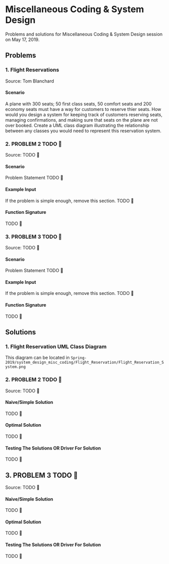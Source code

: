 # Miscellaneous Coding & System Design

Problems and solutions for Miscellaneous Coding & System Design session on May 17, 2019.

## Problems

### 1. Flight Reservations

Source: Tom Blanchard

#### Scenario

A plane with 300 seats; 50 first class seats, 50 comfort seats and 200 economy seats
must have a way for customers to reserve thier seats. How would you design a system for 
keeping track of customers reserving seats, managing confirmations, and making sure that 
seats on the plane are not over booked. Create a UML class diagram illustrating the 
relationship between any classes you would need to represent this reservation system.


### 2. PROBLEM 2 TODO :bug:

Source: TODO :bug:

#### Scenario

Problem Statement TODO :bug:

#### Example Input

If the problem is simple enough, remove this section. TODO :bug:

#### Function Signature

TODO :bug:

### 3. PROBLEM 3 TODO :bug:

Source: TODO :bug:

#### Scenario

Problem Statement TODO :bug:

#### Example Input

If the problem is simple enough, remove this section. TODO :bug:

#### Function Signature

TODO :bug:

## Solutions

### 1. Flight Reservation UML Class Diagram
This diagram can be located in `Spring-2019/system_design_misc_coding/Flight_Reservation/Flight_Reservation_System.png`

### 2. PROBLEM 2 TODO :bug:

Source: TODO :bug:

#### Naive/Simple Solution

TODO :bug:

#### Optimal Solution

TODO :bug:

#### Testing The Solutions OR Driver For Solution

TODO :bug:

## 3. PROBLEM 3 TODO :bug:

Source: TODO :bug:

#### Naive/Simple Solution 

TODO :bug:

#### Optimal Solution

TODO :bug:

#### Testing The Solutions OR Driver For Solution

TODO :bug:


